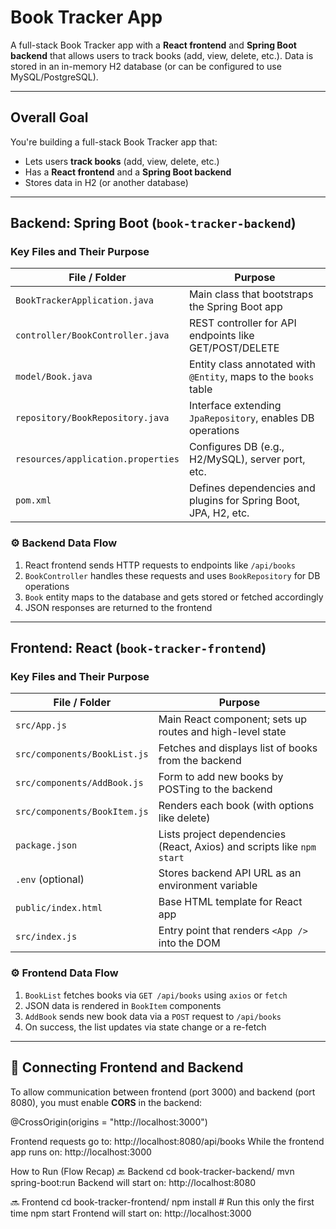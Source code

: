 # Book Tracker App

A full-stack Book Tracker app with a **React frontend** and **Spring Boot backend** that allows users to track books (add, view, delete, etc.). Data is stored in an in-memory H2 database (or can be configured to use MySQL/PostgreSQL).

---

## Overall Goal

You're building a full-stack Book Tracker app that:
- Lets users **track books** (add, view, delete, etc.)
- Has a **React frontend** and a **Spring Boot backend**
- Stores data in H2 (or another database)

---

## Backend: Spring Boot (`book-tracker-backend`)

### Key Files and Their Purpose

| File / Folder                    | Purpose                                                                 |
|----------------------------------|-------------------------------------------------------------------------|
| `BookTrackerApplication.java`    | Main class that bootstraps the Spring Boot app                         |
| `controller/BookController.java` | REST controller for API endpoints like GET/POST/DELETE                 |
| `model/Book.java`                | Entity class annotated with `@Entity`, maps to the `books` table       |
| `repository/BookRepository.java` | Interface extending `JpaRepository`, enables DB operations             |
| `resources/application.properties` | Configures DB (e.g., H2/MySQL), server port, etc.                     |
| `pom.xml`                        | Defines dependencies and plugins for Spring Boot, JPA, H2, etc.        |

### ⚙️ Backend Data Flow

1. React frontend sends HTTP requests to endpoints like `/api/books`
2. `BookController` handles these requests and uses `BookRepository` for DB operations
3. `Book` entity maps to the database and gets stored or fetched accordingly
4. JSON responses are returned to the frontend

---

## Frontend: React (`book-tracker-frontend`)

### Key Files and Their Purpose

| File / Folder                  | Purpose                                                                   |
|-------------------------------|---------------------------------------------------------------------------|
| `src/App.js`                  | Main React component; sets up routes and high-level state                 |
| `src/components/BookList.js` | Fetches and displays list of books from the backend                       |
| `src/components/AddBook.js`  | Form to add new books by POSTing to the backend                           |
| `src/components/BookItem.js` | Renders each book (with options like delete)                              |
| `package.json`               | Lists project dependencies (React, Axios) and scripts like `npm start`    |
| `.env` (optional)            | Stores backend API URL as an environment variable                         |
| `public/index.html`          | Base HTML template for React app                                          |
| `src/index.js`               | Entry point that renders `<App />` into the DOM                           |

### ⚙️ Frontend Data Flow

1. `BookList` fetches books via `GET /api/books` using `axios` or `fetch`
2. JSON data is rendered in `BookItem` components
3. `AddBook` sends new book data via a `POST` request to `/api/books`
4. On success, the list updates via state change or a re-fetch

---

## 🔗 Connecting Frontend and Backend

To allow communication between frontend (port 3000) and backend (port 8080), you must enable **CORS** in the backend:


@CrossOrigin(origins = "http://localhost:3000")

Frontend requests go to: http://localhost:8080/api/books
While the frontend app runs on: http://localhost:3000


How to Run (Flow Recap)
🔙 Backend
cd book-tracker-backend/
mvn spring-boot:run
Backend will start on: http://localhost:8080

🔜 Frontend
cd book-tracker-frontend/
npm install      # Run this only the first time
npm start
Frontend will start on: http://localhost:3000


